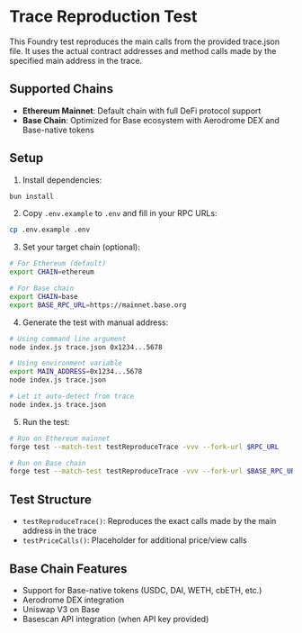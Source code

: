 # Trace Reproduction Test

This Foundry test reproduces the main calls from the provided trace.json file. It uses the actual contract addresses and method calls made by the specified main address in the trace.

## Supported Chains

- **Ethereum Mainnet**: Default chain with full DeFi protocol support
- **Base Chain**: Optimized for Base ecosystem with Aerodrome DEX and Base-native tokens

## Setup

1. Install dependencies:
```bash
bun install
```

2. Copy `.env.example` to `.env` and fill in your RPC URLs:
```bash
cp .env.example .env
```

3. Set your target chain (optional):
```bash
# For Ethereum (default)
export CHAIN=ethereum

# For Base chain
export CHAIN=base
export BASE_RPC_URL=https://mainnet.base.org
```

4. Generate the test with manual address:
```bash
# Using command line argument
node index.js trace.json 0x1234...5678

# Using environment variable
export MAIN_ADDRESS=0x1234...5678
node index.js trace.json

# Let it auto-detect from trace
node index.js trace.json
```

5. Run the test:
```bash
# Run on Ethereum mainnet
forge test --match-test testReproduceTrace -vvv --fork-url $RPC_URL

# Run on Base chain
forge test --match-test testReproduceTrace -vvv --fork-url $BASE_RPC_URL
```

## Test Structure

- `testReproduceTrace()`: Reproduces the exact calls made by the main address in the trace
- `testPriceCalls()`: Placeholder for additional price/view calls

## Base Chain Features

- Support for Base-native tokens (USDC, DAI, WETH, cbETH, etc.)
- Aerodrome DEX integration
- Uniswap V3 on Base
- Basescan API integration (when API key provided)